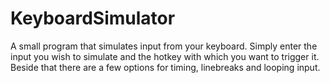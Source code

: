 # KeyboardSimulator
A small program that simulates input from your keyboard. Simply enter the input you wish to simulate and the hotkey with which you want to trigger it. Beside that there are a few options for timing, linebreaks and looping input.